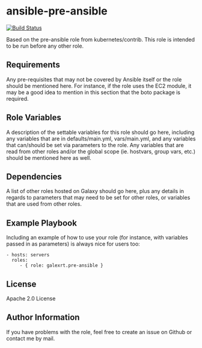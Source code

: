 ansible-pre-ansible
===================

[![Build Status](https://travis-ci.org/galexrt/ansible-pre-ansible.svg?branch=master)](https://travis-ci.org/galexrt/ansible-pre-ansible)

Based on the pre-ansible role from kubernetes/contrib. This role is intended to be run before any other role.

Requirements
------------

Any pre-requisites that may not be covered by Ansible itself or the role should be mentioned here. For instance, if the role uses the EC2 module, it may be a good idea to mention in this section that the boto package is required.

Role Variables
--------------

A description of the settable variables for this role should go here, including any variables that are in defaults/main.yml, vars/main.yml, and any variables that can/should be set via parameters to the role. Any variables that are read from other roles and/or the global scope (ie. hostvars, group vars, etc.) should be mentioned here as well.

Dependencies
------------

A list of other roles hosted on Galaxy should go here, plus any details in regards to parameters that may need to be set for other roles, or variables that are used from other roles.

Example Playbook
----------------

Including an example of how to use your role (for instance, with variables passed in as parameters) is always nice for users too:

    - hosts: servers
      roles:
         - { role: galexrt.pre-ansible }

License
-------

Apache 2.0 License

Author Information
------------------

If you have problems with the role, feel free to create an issue on Github or contact me by mail.
